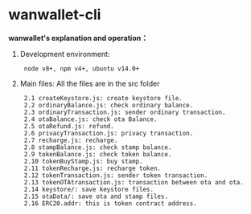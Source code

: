 # wanwallet-cli

**wanwallet's explanation and operation：**

1. Development environment:

		node v8+, npm v4+, ubuntu v14.0+

2. Main files: All the files are in the src folder

		2.1 createKeystore.js: create keystore file.
		2.2 ordinaryBalance.js: check ordinary balance.
		2.3 ordinaryTransaction.js: sender ordinary transaction.
		2.4 otaBalance.js: check ota Balance.
		2.5 otaRefund.js: refund.
		2.6 privacyTransaction.js: privacy transaction.
		2.7 recharge.js: recharge.
		2.8 stampBalance.js: check stamp balance.
		2.9 tokenBalance.js: check token balance.
		2.10 tokenBuyStamp.js: buy stamp.
		2.11 tokenRecharge.js: recharge token.
		2.12 tokenTransaction.js: sender token transaction.
		2.13 tokenOTAtransaction.js: transaction between ota and ota.
		2.14 keystore/: save keystore files.
		2.15 otaData/: save ota and stamp files.
		2.16 ERC20.addr: this is token contract address.
